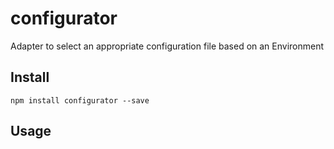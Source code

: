 # configurator

Adapter to select an appropriate configuration file based on an Environment

## Install

```
npm install configurator --save
```

## Usage
